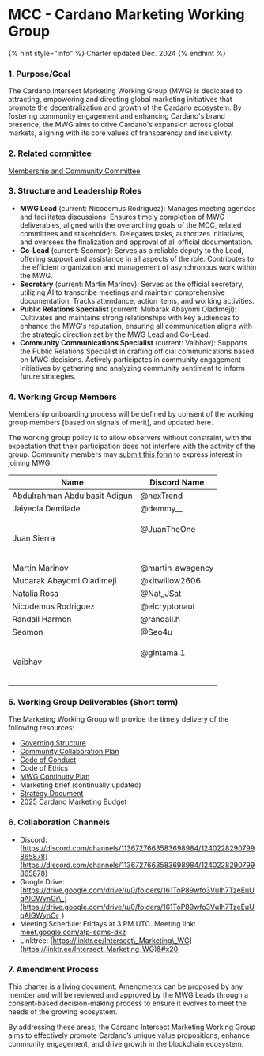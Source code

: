 # MCC - Cardano Marketing Working Group

{% hint style="info" %}
Charter updated Dec. 2024
{% endhint %}

### 1. Purpose/Goal

The Cardano Intersect Marketing Working Group (MWG) is dedicated to attracting, empowering and directing global marketing initiatives that promote the decentralization and growth of the Cardano ecosystem. By fostering community engagement and enhancing Cardano's brand presence, the MWG aims to drive Cardano's expansion across global markets, aligning with its core values of transparency and inclusivity.&#x20;

### 2. Related committee

[Membership and Community Committee](https://docs.intersectmbo.org/intersect-overview/intersect-committees/membership-and-community-committee-mcc)

### 3. Structure and Leadership Roles

* **MWG Lead** (current: Nicodemus Rodriguez): Manages meeting agendas and facilitates discussions. Ensures timely completion of MWG deliverables, aligned with the overarching goals of the MCC, related committees and stakeholders. Delegates tasks, authorizes initiatives, and oversees the finalization and approval of all official documentation.
* **Co-Lead** (current: Seomon): Serves as a reliable deputy to the Lead, offering support and assistance in all aspects of the role. Contributes to the efficient organization and management of asynchronous work within the MWG.
* **Secretary** (current: Martin Marinov): Serves as the official secretary, utilizing AI to transcribe meetings and maintain comprehensive documentation. Tracks attendance, action items, and working activities.
* **Public Relations Specialist** (current: Mubarak Abayomi Oladimeji): Cultivates and maintains strong relationships with key audiences to enhance the MWG's reputation, ensuring all communication aligns with the strategic direction set by the MWG Lead and Co-Lead.
* **Community Communications Specialist** (current: Vaibhav): Supports the Public Relations Specialist in crafting official communications based on MWG decisions. Actively participates in community engagement initiatives by gathering and analyzing community sentiment to inform future strategies.

### 4. Working Group Members

Membership onboarding process will be defined by consent of the working group members \[based on signals of merit], and updated here.

The working group policy is to allow observers without constraint, with the expectation that their participation does not interfere with the activity of the group. Community members may [submit this form](https://bit.ly/MWG_Onboard_Form) to express interest in joining MWG.

| Name                          | Discord Name                  |
| ----------------------------- | ----------------------------- |
| Abdulrahman Abdulbasit Adigun | @nexTrend                     |
| Jaiyeola Demilade             | @demmy\_\_                    |
| Juan Sierra                   | <p>@JuanTheOne</p><p><br></p> |
| Martin Marinov                | @martin\_awagency             |
| Mubarak Abayomi Oladimeji     | @kitwillow2606                |
| Natalia Rosa                  | @Nat\_JSat                    |
| Nicodemus Rodriguez           | @elcryptonaut                 |
| Randall Harmon                | @randall.h                    |
| Seomon                        | @Seo4u                        |
| Vaibhav                       | <p>@gintama.1</p><p><br></p>  |

### 5. Working Group Deliverables (Short term)

The Marketing Working Group will provide the timely delivery of the following resources:

* [Governing Structure](https://docs.google.com/document/d/1Eq4GN6Duu61Wwc3pombPL7QzI-MvCi9L_p7tFva-Qlo/edit)
* [Community Collaboration Plan](https://docs.google.com/document/d/1StfF65yJqXYCecmNrlzL5mxQTlpOvAcpLOzipTwtf-g/edit#heading=h.dgjuvv80bkec)
* [Code of Conduct](https://docs.google.com/document/d/16yT-4G_Zt9Q640zwoPEPM5SNCA0jnPbf7qGVa9VuGFg/edit)
* Code of Ethics
* [MWG Continuity Plan](https://docs.google.com/document/d/1_7N33F3lnud39Yf9QH5sMhuuvSxxBHitu9SrVftdImY/edit#heading=h.rcd2w9dvqkls)
* Marketing brief (continually updated)
* [Strategy Document](https://docs.google.com/document/d/1YAIzjk99Qo_Qld4TaoLfqnoofdgoMoVto9ZwzC37V1A/edit?tab=t.0#heading=h.m6ktmpq6nwbh)
* 2025 Cardano Marketing Budget&#x20;

### 6. Collaboration Channels

* Discord:[https://discord.com/channels/1136727663583698984/1240228290799865878](https://discord.com/channels/1136727663583698984/1240228290799865878)
* Google Drive: [https://drive.google.com/drive/u/0/folders/161ToP89wfo3VuIh7TzeEuUqAlGWynOr\_](https://drive.google.com/drive/u/0/folders/161ToP89wfo3VuIh7TzeEuUqAlGWynOr_)
* Meeting Schedule: Fridays at 3 PM UTC. Meeting link: [meet.google.com/atp-sqms-dxz](http://meet.google.com/atp-sqms-dxz)
* Linktree: [https://linktr.ee/Intersect\_Marketing\_WG](https://linktr.ee/Intersect_Marketing_WG)&#x20;

### 7. Amendment Process

This charter is a living document. Amendments can be proposed by any member and will be reviewed and approved by the MWG Leads through a consent-based decision-making process to ensure it evolves to meet the needs of the growing ecosystem.

By addressing these areas, the Cardano Intersect Marketing Working Group aims to effectively promote Cardano’s unique value propositions, enhance community engagement, and drive growth in the blockchain ecosystem.
